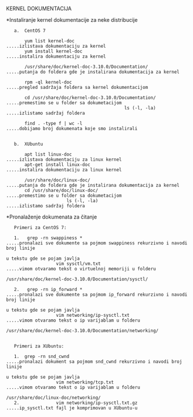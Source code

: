 KERNEL DOKUMENTACIJA
                                                                     
                                  
*Instaliranje kernel dokumentacije za neke distribucije

       a.  CentOS 7
           
           yum list kernel-doc                                  .....izlistava dokumentaciju za kernel  
           yum install kernel-doc                               .....instalira dokumentaciju za kernel 
                                                            
           /usr/share/doc/kernel-doc-3.10.0/Documentation/      .....putanja do foldera gde je instalirana dokumentacija za kernel
                            
           rpm -ql kernel-doc                                   .....pregled sadržaja foldera sa kernel dokumentacijom 
           
           cd /usr/share/doc/kernel-doc-3.10.0/Documentation/   .....premestimo se u folder sa dokumetacijom
                                                 ls (-l, -la)        .....izlistamo sadržaj foldera
 
           find . -type f | wc -l                                    .....dobijamo broj dokumenata koje smo instalirali
           
           
       b.  XUbuntu
           
           apt list linux-doc                                   .....izlistava dokumentaciju za linux kernel
           apt-get install linux-doc                            .....instalira dokumentaciju za linux kernel
           
           /usr/share/doc/linux-doc/                            .....putanja do foldera gde je instalirana dokumentacija za kernel
           cd /usr/share/doc/linux-doc/                         .....premestimo se u folder sa dokumetacijom
                           ls (-l, -la)                              .....izlistamo sadržaj foldera
           
           
*Pronalaženje dokumenata za čitanje
 
       Primeri za CentOS 7:  
    
       1.   grep -rn swappiness *                                    .....pronalazi sve dokumente sa pojmom swappiness rekurzivno i navodi broj linije 
                                                                          u tekstu gde se pojam javlja 
                       vim sysctl/vm.txt                                  .....vimom otvaramo tekst o virtuelnoj memoriji u folderu 
                                                                               /usr/share/doc/kernel-doc-3.10.0/Documentation/sysctl/         
           
       2.   grep -rn ip_forward *                                    .....pronalazi sve dokumente sa pojmom ip_forward rekurzivno i navodi broj linije 
                                                                          u tekstu gde se pojam javlja
                       vim networking/ip-sysctl.txt                  .....vimom otvaramo tekst o ip varijablam u folderu 
                                                                          /usr/share/doc/kernel-doc-3.10.0/Documentation/networking/
                                                                          
            
       Primeri za XUbuntu:        
              
       1.  grep -rn snd_cwnd                                         .....pronalazi dokument sa pojmom snd_cwnd rekurzivno i navodi broj linije 
                                                                          u tekstu gde se pojam javlja 
                       vim networking/tcp.txt                        .....vimom otvaramo tekst o ip varijablam u folderu  
                                                                          /usr/share/doc/linux-doc/networking/
       2.              vim networking/ip-sysctl.txt.gz               .....ip_sysctl.txt fajl je komprimovan u XUbuntu-u                                                 
                       
            
    